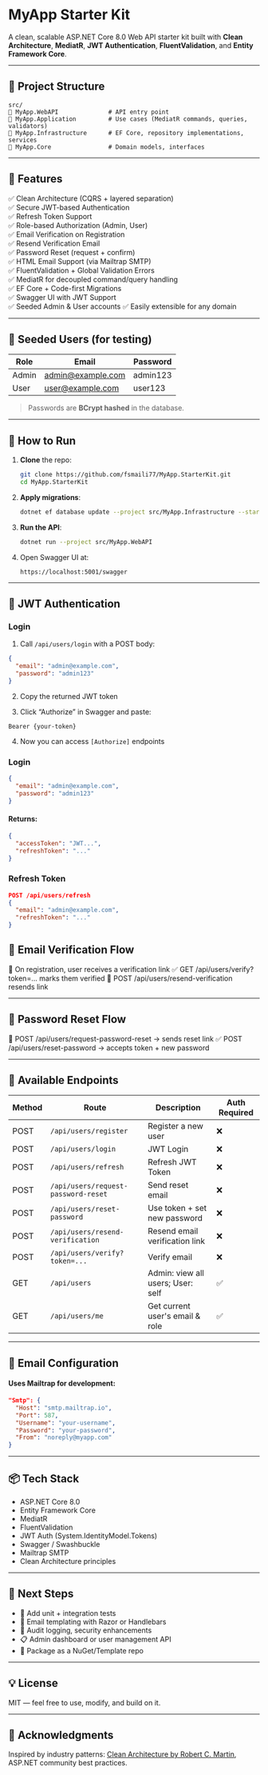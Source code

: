 # MyApp Starter Kit

A clean, scalable ASP.NET Core 8.0 Web API starter kit built with **Clean Architecture**, **MediatR**, **JWT Authentication**, **FluentValidation**, and **Entity Framework Core**.

---

## 🧱 Project Structure

```
src/
🔹️ MyApp.WebAPI              # API entry point
🔹️ MyApp.Application         # Use cases (MediatR commands, queries, validators)
🔹️ MyApp.Infrastructure      # EF Core, repository implementations, services
🔹️ MyApp.Core                # Domain models, interfaces
```

---

## 🚀 Features

✅ Clean Architecture (CQRS + layered separation)  
✅ Secure JWT-based Authentication  
✅ Refresh Token Support  
✅ Role-based Authorization (Admin, User)  
✅ Email Verification on Registration  
✅ Resend Verification Email  
✅ Password Reset (request + confirm)  
✅ HTML Email Support (via Mailtrap SMTP)  
✅ FluentValidation + Global Validation Errors  
✅ MediatR for decoupled command/query handling  
✅ EF Core + Code-first Migrations  
✅ Swagger UI with JWT Support  
✅ Seeded Admin & User accounts 
✅ Easily extensible for any domain

---

## 🔐 Seeded Users (for testing)

| Role  | Email                                         | Password |
| ----- | --------------------------------------------- | -------- |
| Admin | [admin@example.com](mailto:admin@example.com) | admin123 |
| User  | [user@example.com](mailto:user@example.com)   | user123  |

> Passwords are **BCrypt hashed** in the database.

---

## 💠 How to Run

1. **Clone** the repo:

   ```bash
   git clone https://github.com/fsmaili77/MyApp.StarterKit.git
   cd MyApp.StarterKit
   ```

2. **Apply migrations**:

   ```bash
   dotnet ef database update --project src/MyApp.Infrastructure --startup-project src/MyApp.WebAPI
   ```

3. **Run the API**:

   ```bash
   dotnet run --project src/MyApp.WebAPI
   ```

4. Open Swagger UI at:

   ```
   https://localhost:5001/swagger
   ```

---

## 🔐 JWT Authentication
### Login


1. Call `/api/users/login` with a POST body:

```json
{
  "email": "admin@example.com",
  "password": "admin123"
}
```

2. Copy the returned JWT token

3. Click “Authorize” in Swagger and paste:

```
Bearer {your-token}
```

4. Now you can access `[Authorize]` endpoints

### Login
```json
{
  "email": "admin@example.com",
  "password": "admin123"
}
```
#### Returns:
```json
{
  "accessToken": "JWT...",
  "refreshToken": "..."
}
```
### Refresh Token 
```json
POST /api/users/refresh
{
  "email": "admin@example.com",
  "refreshToken": "..."
}
```
## 📩 Email Verification Flow
🔐 On registration, user receives a verification link
✅ GET /api/users/verify?token=... marks them verified
🔁 POST /api/users/resend-verification resends link


---

## 🔁 Password Reset Flow
🔐 POST /api/users/request-password-reset → sends reset link
✅ POST /api/users/reset-password → accepts token + new password

---

## 🥪 Available Endpoints

| Method | Route                               | Description                       | Auth Required |
| ------ | ----------------------------------- | --------------------------------- | ------------- |
| POST   | `/api/users/register`               | Register a new user               | ❌             |
| POST   | `/api/users/login`                  | JWT Login                         | ❌             |
| POST   | `/api/users/refresh`                | Refresh JWT Token                 | ❌             |
| POST   | `/api/users/request-password-reset` | Send reset email                  | ❌             |
| POST   | `/api/users/reset-password`         | Use token + set new password      | ❌             |
| POST   | `/api/users/resend-verification`    | Resend email verification link    | ❌             |
| POST   | `/api/users/verify?token=...`       | Verify email                      | ❌             |
| GET    | `/api/users`                        | Admin: view all users; User: self | ✅             |
| GET    | `/api/users/me`                     | Get current user's email & role   | ✅             |

---
## 📧 Email Configuration
#### Uses Mailtrap for development:
```json
"Smtp": {
  "Host": "smtp.mailtrap.io",
  "Port": 587,
  "Username": "your-username",
  "Password": "your-password",
  "From": "noreply@myapp.com"
}
```
---

## 📦 Tech Stack

* ASP.NET Core 8.0
* Entity Framework Core
* MediatR
* FluentValidation
* JWT Auth (System.IdentityModel.Tokens)
* Swagger / Swashbuckle
* Mailtrap SMTP
* Clean Architecture principles

---

## 🧹 Next Steps

* 🧪 Add unit + integration tests
* 📧 Email templating with Razor or Handlebars
* 🔐 Audit logging, security enhancements
* 📋 Admin dashboard or user management API
* 📁 Package as a NuGet/Template repo

---

## 💡 License

MIT — feel free to use, modify, and build on it.

---

## 🙌 Acknowledgments

Inspired by industry patterns: [Clean Architecture by Robert C. Martin](https://8thlight.com/blog/uncle-bob/2012/08/13/the-clean-architecture.html), ASP.NET community best practices.
